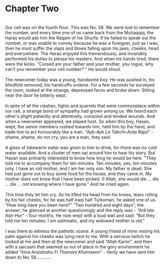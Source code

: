 Chapter Two
===========

   
 Our cell was on the fourth floor. This was No: 58. We were told to
remember the number, and every time one of us came back from the
Muhaqqiq, the Haras would ask him the Raqam of his Ghurfa. If he failed
to speak out the number, or was unable to convey because he was a
foreigner, just as I was, then he must suffer the slaps and blows
falling upon his jaws, cheeks, head and everywhere. The Haras enjoyed
this tremendously, and invariably performed his duties to please his
masters. And when his hands tired, there were the kicks. "Cursed are
your father and your mother, you rogue, why can't you remember your cell
number? " He would shout.  
    
 The newcomer today was a young, handsome boy. He was pushed in, his
blindfold removed, his handcuffs undone. For a few seconds he surveyed
the room, looked at the strange, depressed faces and broke down. Sitting
near the door he bitterly wept.  
    
 In spite of all the clashes, fights and quarrels that were commonplace
within our cell, a strange bond of sympathy had grown among us. We heard
each other's plight patiently and attentively, consoled and tended
wounds. And when a newcomer appeared, we played host. So when this boy,
Hasan, wept, the senior members rushed towards him, held him by the
hand, and bade him to act honourably like a man. *"Ayb-Ayb La
Tabchi-Anta Rajul"* - shame, shame, do not cry, you are a man, they
said.  
    
 A glass of lukewarm water was given to him to drink, for there was no
cold water available. And a cluster of men sat around him to hear his
story. But Hasan was primarily interested to know how long he would be
here. "They told me to accompany them for ten minutes. Ten minutes, yes,
ten minutes only. I have an old mother, and I am her only son. My father
is dead. She had just gone out to buy some food for the house, and they
came in. My mother does not know that I have been picked. 0 Allah, she
would die ... die ... die ... not knowing where I have gone." And he
cried again.  
    
 This time they let him cry. As he lifted his head from his knees, tears
rolling by his fair cheeks, for he was half Iraqi half Turkoman, he
asked one of us. "How long have you been here?" "Two hundred and eight
days", the answer; he glanced at another questioningly and the reply
was - *"Arb'ata Ash-Hur"* - four months. He now wept with a loud wail
and said: "But they told me ten minutes. I am asthmatic, and my widowed
mother is old."  
    
 I was there to witness the pathetic scene. A young friend of mine
resting his palm against his cheeks was lying next to me. With a nervous
twitch he looked at me and then at the newcomer and said "Allah Karim",
and then with a sarcasm that seemed so out of place in the gory
environment he added *"Inna Anzalnahu Fi Thamani Khamseen”* - Verily we
have sent him down to No: 58…………  
   


